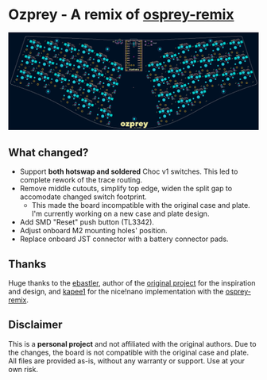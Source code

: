 # Ozprey - A remix of [osprey-remix](https://github.com/kapee1/osprey-remix)

![Ozprey PCB render](img/pcb_scrsht.png)

## What changed?

-   Support **both hotswap and soldered** Choc v1 switches. This led to complete rework of the trace routing.
-   Remove middle cutouts, simplify top edge, widen the split gap to accomodate changed switch footprint.
    -   This made the board incompatible with the original case and plate. I'm currently working on a new case and plate design.
-   Add SMD "Reset" push button (TL3342).
-   Adjust onboard M2 mounting holes' position.
-   Replace onboard JST connector with a battery connector pads.

## Thanks

Huge thanks to the [ebastler](https://github.com/ebastler), author of the [original project](https://github.com/ebastler/osprey) for the inspiration and design, and [kapee1](https://github.com/kapee1) for the nice!nano implementation with the [osprey-remix](https://github.com/kapee1/osprey-remix).

## Disclaimer

This is a **personal project** and not affiliated with the original authors. Due to the changes, the board is not compatible with the original case and plate. All files are provided as-is, without any warranty or support. Use at your own risk.
